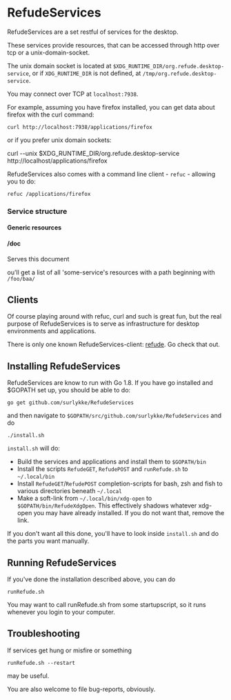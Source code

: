 # RefudeServices

RefudeServices are a set restful of services for the desktop. 

These services provide resources, that can be accessed through http over tcp or 
a unix-domain-socket. 

The unix domain socket is located at 
```$XDG_RUNTIME_DIR/org.refude.desktop-service```, or if ```XDG_RUNTIME_DIR``` 
is not defined, at ```/tmp/org.refude.desktop-service```. 

You may connect over TCP at ```localhost:7938```.

For example, assuming you have firefox installed, you can get data about firefox 
with the curl command:

```
curl http://localhost:7938/applications/firefox
```
or if you prefer unix domain sockets:

curl --unix $XDG_RUNTIME_DIR/org.refude.desktop-service http://localhost/applications/firefox


RefudeServices also comes with a command line client - ```refuc``` - allowing 
you to do:

```
refuc /applications/firefox
```

### Service structure

#### Generic resources


#### /doc

Serves this document

ou'll get a list of all 'some-service's resources with a path beginning with `/foo/baa/`


## Clients

Of course playing around with refuc, curl and such is great fun, but the real purpose of RefudeServices is to 
serve as infrastructure for desktop environments and applications.

There is only one known RefudeServices-client: [refude](https://github.com/surlykke/refude). Go check that out.

## Installing RefudeServices

RefudeServices are know to run with Go 1.8. If you have go installed and $GOPATH set up, you should be able to do:

```
go get github.com/surlykke/RefudeServices
```

and then navigate to `$GOPATH/src/github.com/surlykke/RefudeServices` and do 

```
./install.sh
```

`install.sh` will do:

* Build the services and applications and install them to `$GOPATH/bin`
* Install the scripts `RefudeGET`, `RefudePOST` and `runRefude.sh` to 
  `~/.local/bin`
* Install `RefudeGET`/`RefudePOST` completion-scripts for bash, zsh and fish to 
  various directories beneath `~/.local`
* Make a soft-link from `~/.local/bin/xdg-open` to `$GOPATH/bin/RefudeXdgOpen`. 
  This effectively shadows whatever  xdg-open you may have already installed. 
  If you do not want that, remove the link.
 
If you don't want all this done, you'll have to look inside `install.sh` and do the parts you want manually.

## Running RefudeServices

If you've done the installation described above, you can do

```
runRefude.sh
```

You may want to call runRefude.sh from some startupscript, so it runs whenever you login to your computer.


## Troubleshooting

If services get hung or misfire or something

```
runRefude.sh --restart
```

may be useful. 

You are also welcome to file bug-reports, obviously.

